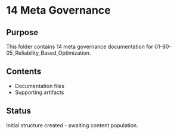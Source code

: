 # 14 Meta Governance

## Purpose
This folder contains 14 meta governance documentation for 01-80-05_Reliability_Based_Optimization.

## Contents
- Documentation files
- Supporting artifacts

## Status
Initial structure created - awaiting content population.
